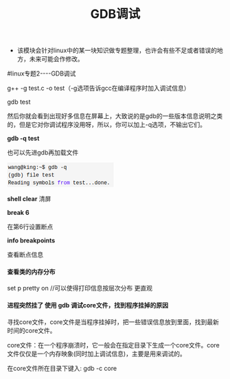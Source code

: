 ﻿---
layout: post
title:  "GDB调试"
data: 星期四, 26. 三月 2020 09:51下午 
categories: linux
tags: 专题
---
* 该模块会针对linux中的某一块知识做专题整理，也许会有些不足或者错误的地方，未来可能会作修改。

#linux专题2----GDB调试


g++ -g test.c -o test（-g选项告诉gcc在编译程序时加入调试信息）

gdb test

然后你就会看到出现好多信息在屏幕上，大致说的是gdb的一些版本信息说明之类的，但是它对你调试程序没用呀，所以，你可以加上-q选项，不输出它们。

**gdb -q test**

也可以先进gdb再加载文件 

![](https://github.com/LLLibra/LLLibra.github.io/raw/master/_posts/imgs/20200331-174117.png)


**shell clear** 
清屏


**break 6**

在第6行设置断点

**info breakpoints**

查看断点信息

#### 查看类的内存分布

set p pretty on //可以使得打印信息按层次分布 更直观

#### 进程突然挂了 使用 gdb 调试core文件，找到程序挂掉的原因
寻找core文件，core文件是当程序挂掉时，把一些错误信息放到里面，找到最新时间的core文件。

core文件：在一个程序崩溃时，它一般会在指定目录下生成一个core文件。core文件仅仅是一个内存映象(同时加上调试信息)，主要是用来调试的。

在core文件所在目录下键入:
gdb -c core
